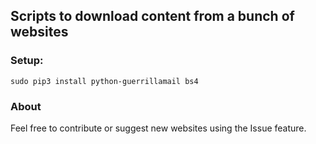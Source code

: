 ## Scripts to download content from a bunch of websites

### Setup:

```sudo pip3 install python-guerrillamail bs4```

### About

Feel free to contribute or suggest new websites using the Issue feature.
